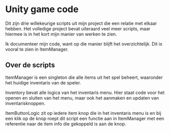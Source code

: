 # Unity game code
Dit zijn drie willekeurige scripts uit mijn project die een relatie met elkaar hebben.
Het volledige project bevat uiteraard veel meer scripts, maar hiermee is in het kort mijn manier van werken te zien. 

Ik documenteer mijn code, want op die manier blijft het overzichtelijk. Dit is vooral te zien in ItemManager.


## Over de scripts
ItemManager is een singleton die alle items uit het spel beheert, waaronder het huidige inventaris van de speler.

Inventory bevat alle logica van het inventaris menu. Hier staat code voor het openen en sluiten van het menu, maar ook het aanmaken en updaten van inventarisknoppen.

ItemButtonLogic zit op iedere item knop die in het inventaris menu is en bij een klik op de knop roept dit script een functie aan in ItemManager met een referentie naar de item info die gekoppeld is aan de knop.
